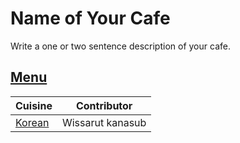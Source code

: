# Name of Your Cafe

Write a one or two sentence description of your cafe.

## [Menu](menu.md)

| Cuisine                       | Contributor      |
|:------------------------------|------------------|
| [Korean](menu.md#korean-food) | Wissarut kanasub |
